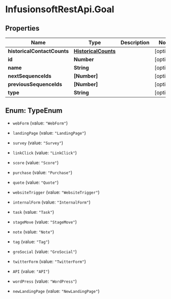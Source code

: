 # InfusionsoftRestApi.Goal

## Properties
Name | Type | Description | Notes
------------ | ------------- | ------------- | -------------
**historicalContactCounts** | [**HistoricalCounts**](HistoricalCounts.md) |  | [optional] 
**id** | **Number** |  | [optional] 
**name** | **String** |  | [optional] 
**nextSequenceIds** | **[Number]** |  | [optional] 
**previousSequenceIds** | **[Number]** |  | [optional] 
**type** | **String** |  | [optional] 


<a name="TypeEnum"></a>
## Enum: TypeEnum


* `webForm` (value: `"WebForm"`)

* `landingPage` (value: `"LandingPage"`)

* `survey` (value: `"Survey"`)

* `linkClick` (value: `"LinkClick"`)

* `score` (value: `"Score"`)

* `purchase` (value: `"Purchase"`)

* `quote` (value: `"Quote"`)

* `websiteTrigger` (value: `"WebsiteTrigger"`)

* `internalForm` (value: `"InternalForm"`)

* `task` (value: `"Task"`)

* `stageMove` (value: `"StageMove"`)

* `note` (value: `"Note"`)

* `tag` (value: `"Tag"`)

* `groSocial` (value: `"GroSocial"`)

* `twitterForm` (value: `"TwitterForm"`)

* `API` (value: `"API"`)

* `wordPress` (value: `"WordPress"`)

* `newLandingPage` (value: `"NewLandingPage"`)





